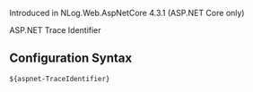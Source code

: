 Introduced in NLog.Web.AspNetCore 4.3.1 (ASP.NET Core only)

ASP.NET Trace Identifier 

## Configuration Syntax
```
${aspnet-TraceIdentifier}
```